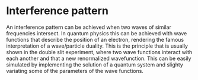 # Interference pattern

An interference pattern can be achieved when two waves of similar frequencies intersect. In quantum physics this can be achieved with wave functions that describe the position of an electron, rendering the famous interpretation of a wave/particle duality. This is the principle that is usually shown in the double slit experiment, where two wave functions interact with each another and that a new renormalized wavefunction. This can be easily simulated by implementing the solution of a quantum system and slighty variating some of the parameters of the wave functions.

